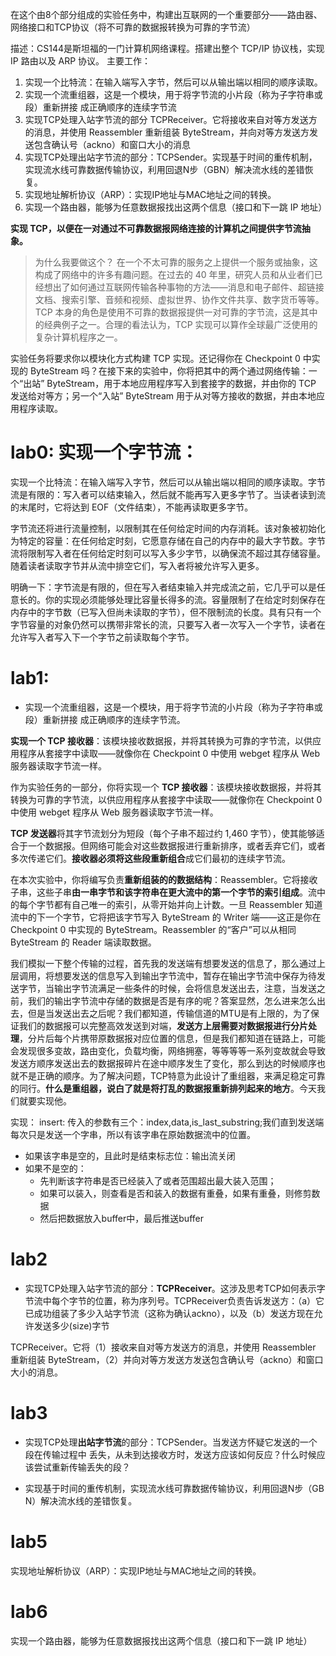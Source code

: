 在这个由8个部分组成的实验任务中，构建出互联网的一个重要部分——路由器、网络接口和TCP协议（将不可靠的数据报转换为可靠的字节流）


描述：CS144是斯坦福的一门计算机网络课程。搭建出整个 TCP/IP 协议栈，实现 IP 路由以及 ARP 协议。
主要工作：
1. 实现一个比特流：在输入端写入字节，然后可以从输出端以相同的顺序读取。
2. 实现一个流重组器，这是一个模块，用于将字节流的小片段（称为子字符串或段）重新拼接  成正确顺序的连续字节流
3. 实现TCP处理入站字节流的部分 TCPReceiver。它将接收来自对等方发送方的消息，并使用 Reassembler 重新组装 ByteStream，并向对等方发送方发送包含确认号（ackno）和窗口大小的消息
4. 实现TCP处理出站字节流的部分：TCPSender。实现基于时间的重传机制，实现流水线可靠数据传输协议，利用回退N步（GBN）解决流水线的差错恢复。
5. 实现地址解析协议（ARP）：实现IP地址与MAC地址之间的转换。
6. 实现一个路由器，能够为任意数据报找出这两个信息（接口和下一跳 IP 地址）


**实现 TCP，以便在一对通过不可靠数据报网络连接的计算机之间提供字节流抽象。**
>为什么我要做这个？ 在一个不太可靠的服务之上提供一个服务或抽象，这构成了网络中的许多有趣问题。在过去的 40 年里，研究人员和从业者们已经想出了如何通过互联网传输各种事物的方法——消息和电子邮件、超链接文档、搜索引擎、音频和视频、虚拟世界、协作文件共享、数字货币等等。TCP 本身的角色是使用不可靠的数据报提供一对可靠的字节流，这是其中的经典例子之一。合理的看法认为，TCP 实现可以算作全球最广泛使用的复杂计算机程序之一。

实验任务将要求你以模块化方式构建 TCP 实现。还记得你在 Checkpoint 0 中实现的 ByteStream 吗？在接下来的实验中，你将把其中的两个通过网络传输：一个“出站” ByteStream，用于本地应用程序写入到套接字的数据，并由你的 TCP 发送给对等方；另一个“入站” ByteStream 用于从对等方接收的数据，并由本地应用程序读取。

# lab0: 实现一个字节流：
实现一个比特流：在输入端写入字节，然后可以从输出端以相同的顺序读取。字节流是有限的：写入者可以结束输入，然后就不能再写入更多字节了。当读者读到流的末尾时，它将达到 EOF（文件结束），不能再读取更多字节。

字节流还将进行流量控制，以限制其在任何给定时间的内存消耗。该对象被初始化为特定的容量：在任何给定时刻，它愿意存储在自己的内存中的最大字节数。字节流将限制写入者在任何给定时刻可以写入多少字节，以确保流不超过其存储容量。随着读者读取字节并从流中排空它们，写入者将被允许写入更多。

明确一下：字节流是有限的，但在写入者结束输入并完成流之前，它几乎可以是任意长的。你的实现必须能够处理比容量长得多的流。容量限制了在给定时刻保存在内存中的字节数（已写入但尚未读取的字节），但不限制流的长度。具有只有一个字节容量的对象仍然可以携带非常长的流，只要写入者一次写入一个字节，读者在允许写入者写入下一个字节之前读取每个字节。

# lab1:
+ 实现一个流重组器，这是一个模块，用于将字节流的小片段（称为子字符串或段）重新拼接  成正确顺序的连续字节流。

**实现一个 TCP 接收器**：该模块接收数据报，并将其转换为可靠的字节流，以供应用程序从套接字中读取——就像你在 Checkpoint 0 中使用 webget 程序从 Web 服务器读取字节流一样。

作为实验任务的一部分，你将实现一个 **TCP 接收器**：该模块接收数据报，并将其转换为可靠的字节流，以供应用程序从套接字中读取——就像你在 Checkpoint 0 中使用 webget 程序从 Web 服务器读取字节流一样。

**TCP 发送器**将其字节流划分为短段（每个子串不超过约 1,460 字节），使其能够适合于一个数据报。但网络可能会对这些数据报进行重新排序，或者丢弃它们，或者多次传递它们。**接收器必须将这些段重新组合**成它们最初的连续字节流。

在本次实验中，你将编写负责**重新组装的的数据结构**：Reassembler。它将接收子串，这些子串**由一串字节和该字符串在更大流中的第一个字节的索引组成**。流中的每个字节都有自己唯一的索引，从零开始并向上计数。一旦 Reassembler 知道流中的下一个字节，它将把该字节写入 ByteStream 的 Writer 端——这正是你在 Checkpoint 0 中实现的 ByteStream。Reassembler 的“客户”可以从相同 ByteStream 的 Reader 端读取数据。

我们模拟一下整个传输的过程，首先我的发送端有想要发送的信息了，那么通过上层调用，将想要发送的信息写入到输出字节流中，暂存在输出字节流中保存为待发送字节，当输出字节流满足一些条件的时候，会将信息发送出去，注意，当发送之前，我们的输出字节流中存储的数据是否是有序的呢？答案显然，怎么进来怎么出去，但是当发送出去之后呢？我们都知道，传输信道的MTU是有上限的，为了保证我们的数据报可以完整高效发送到对端，**发送方上层需要对数据报进行分片处理**，分片后每个片携带原数据报对应位置的信息，但是我们都知道在链路上，可能会发现很多变故，路由变化，负载均衡，网络拥塞，等等等等一系列变故就会导致发送方顺序发送出去的数据报碎片在途中顺序发生了变化，那么到达的时候顺序也就不是正确的顺序。为了解决问题，TCP特意为此设计了重组器，来满足稳定可靠的同行。**什么是重组器，说白了就是将打乱的数据报重新排列起来的地方**。今天我们就要实现他。

实现：
insert:
传入的参数有三个：index,data,is_last_substring;我们直到发送端每次只是发送一个字串，所以有该字串在原始数据流中的位置。
  + 如果该字串是空的，且此时是结束标志位：输出流关闭
  + 如果不是空的：
    + 先判断该字符串是否已经装入了或者范围超出最大装入范围；
    + 如果可以装入，则查看是否和装入的数据有重叠，如果有重叠，则修剪数据
    + 然后把数据放入buffer中，最后推送buffer


# lab2
+ 实现TCP处理入站字节流的部分：**TCPReceiver**。这涉及思考TCP如何表示字节流中每个字节的位置，称为序列号。TCPReceiver负责告诉发送方：（a）它已成功组装了多少入站字节流（这称为确认ackno），以及（b）发送方现在允许发送多少(size)字节

TCPReceiver。它将（1）接收来自对等方发送方的消息，并使用 Reassembler 重新组装 ByteStream，（2）并向对等方发送方发送包含确认号（ackno）和窗口大小的消息。

# lab3
+ 实现TCP处理**出站字节流**的部分：TCPSender。当发送方怀疑它发送的一个段在传输过程中 丢失，从未到达接收方时，发送方应该如何反应？什么时候应该尝试重新传输丢失的段？

+ 实现基于时间的重传机制，实现流水线可靠数据传输协议，利用回退N步（GB N）解决流水线的差错恢复。

# lab5
实现地址解析协议（ARP）：实现IP地址与MAC地址之间的转换。


# lab6
实现一个路由器，能够为任意数据报找出这两个信息（接口和下一跳 IP 地址）

























